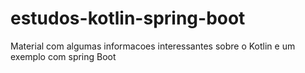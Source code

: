 # estudos-kotlin-spring-boot
Material com algumas informacoes interessantes sobre o Kotlin e um exemplo com spring Boot
